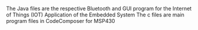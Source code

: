 The Java files are the respective Bluetooth and GUI program for the Internet of Things (IOT) Application of the Embedded System
The c files are main program files in CodeComposer for MSP430
